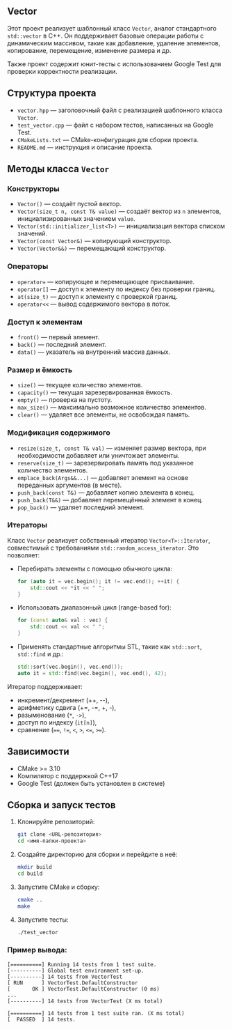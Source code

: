 ## Vector

Этот проект реализует шаблонный класс `Vector`, аналог стандартного `std::vector` в C++. Он поддерживает базовые операции работы с динамическим массивом, такие как добавление, удаление элементов, копирование, перемещение, изменение размера и др.

Также проект содержит юнит-тесты с использованием Google Test для проверки корректности реализации.

## Структура проекта

- `vector.hpp` — заголовочный файл с реализацией шаблонного класса `Vector`.
- `test_vector.cpp` — файл с набором тестов, написанных на Google Test.
- `CMakeLists.txt` — CMake-конфигурация для сборки проекта.
- `README.md` — инструкция и описание проекта.

## Методы класса `Vector`

### Конструкторы
- `Vector()` — создаёт пустой вектор.
- `Vector(size_t n, const T& value)` — создаёт вектор из `n` элементов, инициализированных значением `value`.
- `Vector(std::initializer_list<T>)` — инициализация вектора списком значений.
- `Vector(const Vector&)` — копирующий конструктор.
- `Vector(Vector&&)` — перемещающий конструктор.

### Операторы
- `operator=` — копирующее и перемещающее присваивание.
- `operator[]` — доступ к элементу по индексу без проверки границ.
- `at(size_t)` — доступ к элементу с проверкой границ.
- `operator<<` — вывод содержимого вектора в поток.

### Доступ к элементам
- `front()` — первый элемент.
- `back()` — последний элемент.
- `data()` — указатель на внутренний массив данных.

### Размер и ёмкость
- `size()` — текущее количество элементов.
- `capacity()` — текущая зарезервированная ёмкость.
- `empty()` — проверка на пустоту.
- `max_size()` — максимально возможное количество элементов.
- `clear()` — удаляет все элементы, не освобождая память.

### Модификация содержимого
- `resize(size_t, const T& val)` — изменяет размер вектора, при необходимости добавляет или уничтожает элементы.
- `reserve(size_t)` — зарезервировать память под указанное количество элементов.
- `emplace_back(Args&&...)` — добавляет элемент на основе переданных аргументов (в месте).
- `push_back(const T&)` — добавляет копию элемента в конец.
- `push_back(T&&)` — добавляет перемещённый элемент в конец.
- `pop_back()` — удаляет последний элемент.

### Итераторы
Класс `Vector` реализует собственный итератор `Vector<T>::Iterator`, совместимый с требованиями `std::random_access_iterator`. Это позволяет:

- Перебирать элементы с помощью обычного цикла:
  ```cpp
  for (auto it = vec.begin(); it != vec.end(); ++it) {
      std::cout << *it << " ";
  }
  ```

- Использовать диапазонный цикл (range-based for):
  ```cpp
  for (const auto& val : vec) {
      std::cout << val << " ";
  }
  ```

- Применять стандартные алгоритмы STL, такие как `std::sort`, `std::find` и др.:
  ```cpp
  std::sort(vec.begin(), vec.end());
  auto it = std::find(vec.begin(), vec.end(), 42);
  ```

Итератор поддерживает:
- инкремент/декремент (++, --),
- арифметику сдвига (+=, -=, +, -),
- разыменование (`*`, `->`),
- доступ по индексу (`it[n]`),
- сравнение (`==`, `!=`, `<`, `>`, `<=`, `>=`).

## Зависимости

- CMake >= 3.10
- Компилятор с поддержкой C++17
- Google Test (должен быть установлен в системе)

## Сборка и запуск тестов

1. Клонируйте репозиторий:

   ```bash
   git clone <URL-репозитория>
   cd <имя-папки-проекта>
   ```

2. Создайте директорию для сборки и перейдите в неё:

   ```bash
   mkdir build
   cd build
   ```

3. Запустите CMake и сборку:

   ```bash
   cmake ..
   make
   ```

4. Запустите тесты:

   ```bash
   ./test_vector
   ```

### Пример вывода:
```
[==========] Running 14 tests from 1 test suite.
[----------] Global test environment set-up.
[----------] 14 tests from VectorTest
[ RUN      ] VectorTest.DefaultConstructor
[       OK ] VectorTest.DefaultConstructor (0 ms)
...
[----------] 14 tests from VectorTest (X ms total)

[==========] 14 tests from 1 test suite ran. (X ms total)
[  PASSED  ] 14 tests.
```
